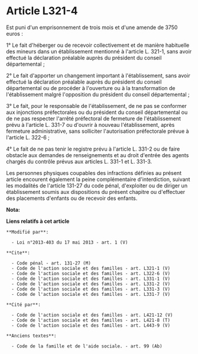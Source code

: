 # Article L321-4

Est puni d'un emprisonnement de trois mois et d'une amende de 3750 euros : 

1° Le fait d'héberger ou de recevoir collectivement et de manière habituelle des mineurs dans un établissement mentionné à
l'article L. 321-1, sans avoir effectué la déclaration préalable auprès du président du conseil départemental ; 

2° Le fait d'apporter un changement important à l'établissement, sans avoir effectué la déclaration préalable auprès du
président du conseil départemental ou de procéder à l'ouverture ou à la transformation de l'établissement malgré l'opposition
du président du conseil départemental ; 

3° Le fait, pour le responsable de l'établissement, de ne pas se conformer aux injonctions préfectorales ou du président du
conseil départemental ou de ne pas respecter l'arrêté préfectoral de fermeture de l'établissement prévu à l'article L. 331-7
ou d'ouvrir à nouveau l'établissement, après fermeture administrative, sans solliciter l'autorisation préfectorale prévue à
l'article L. 322-6 ; 

4° Le fait de ne pas tenir le registre prévu à l'article L. 331-2 ou de faire obstacle aux demandes de renseignements et au
droit d'entrée des agents chargés du contrôle prévus aux articles L. 331-1 et L. 331-3. 

Les personnes physiques coupables des infractions définies au présent article encourent également la peine complémentaire
d'interdiction, suivant les modalités de l'article 131-27 du code pénal, d'exploiter ou de diriger un établissement soumis
aux dispositions du présent chapitre ou d'effectuer des placements d'enfants ou de recevoir des enfants.

**Nota:**



**Liens relatifs à cet article**

	**Modifié par**:

	  - Loi n°2013-403 du 17 mai 2013 - art. 1 (V)

	**Cite**:

	  - Code pénal - art. 131-27 (M)
	  - Code de l'action sociale et des familles - art. L321-1 (V)
	  - Code de l'action sociale et des familles - art. L322-6 (V)
	  - Code de l'action sociale et des familles - art. L331-1 (V)
	  - Code de l'action sociale et des familles - art. L331-2 (V)
	  - Code de l'action sociale et des familles - art. L331-3 (V)
	  - Code de l'action sociale et des familles - art. L331-7 (V)

	**Cité par**:

	  - Code de l'action sociale et des familles - art. L421-12 (V)
	  - Code de l'action sociale et des familles - art. L421-8 (T)
	  - Code de l'action sociale et des familles - art. L443-9 (V)

	**Anciens textes**:

	  - Code de la famille et de l'aide sociale. - art. 99 (Ab)
